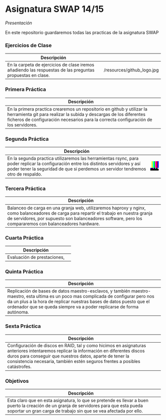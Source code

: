 Asignatura SWAP 14/15
=====================
*Presentación*

En este repositorio guardaremos todas las practicas de la asignatura SWAP

### Ejercicios de Clase
|Descripción||
|---|---:|
|En la carpeta de ejercicios de clase iremos añadiendo las respuestas de las preguntas propuestas en clase.|/resources/github_logo.jpg|

### Primera Práctica
|Descripción||
|---|---:|
|En la primera practica crearemos un repositorio en github y utilizar la herramienta git para realizar la subida y descargas de los diferentes ficheros de configuración necesarios para la correcta configuración de los servidores.||

### Segunda Práctica
|Descripción||
|---|---:|
| En la segunda practica utilizaremos las herramientas rsync, para poder replicar la configuración entre los distintos servidores y así poder tener la seguridad de que si perdemos un servidor tendremos otro de respaldo. | <img src="/resources/prueba.jpg" alt="Logo RSync" width="100" height="30"> |

### Tercera Práctica
|Descripción||
|---|---:|
|Balanceo de carga en una granja web, utilizaremos haproxy y nginx, como balanceadores de carga para repartir el trabajo en nuestra granja de servidores, por supuesto son balanceadores software, pero los compararemos con balanceadores hardware.||

### Cuarta Práctica
|Descripción||
|---|---:|
|Evaluación de prestaciones, ||

### Quinta Práctica
|Descripción||
|---|---:|
|Replicación de bases de datos maestro-esclavos, y también maestro-maestro, esta ultima es un poco mas complicada de configurar pero nos da un plus a la hora de replicar nuestras bases de datos puesto que el ordenador que se queda siempre va a poder replicarse de forma autónoma.||

### Sexta Práctica
|Descripción||
|---|---:|
|Configuración de discos en RAID, tal y como hicimos en asignaturas anteriores intentaremos replicar la información en diferentes discos duros para conseguir que nuestros datos, aparte de tener la consistencia necesaria, también estén seguros frentes a posibles catástrofes.||

### Objetivos
|Descripción||
|---|---:|
|Esta claro que en esta asignatura, lo que se pretende es llevar a buen puerto la creación de un granja de servidores para que esta pueda soportar un gran carga de trabajo sin que se vea afectada por ello.||
<!--
![Imagen de Prueba](/resources/prueba.jpg = 100x50)
-->